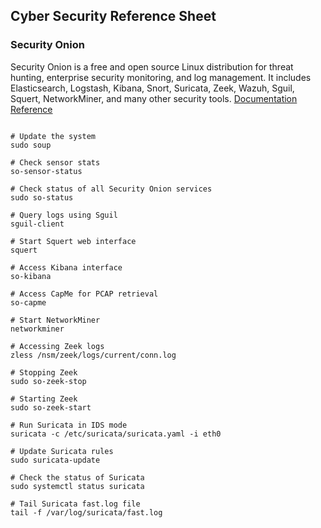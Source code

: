 ## Cyber Security Reference Sheet

### Security Onion

Security Onion is a free and open source Linux distribution for threat hunting, enterprise security monitoring, and log management.
It includes Elasticsearch, Logstash, Kibana, Snort, Suricata, Zeek, Wazuh, Sguil, Squert, NetworkMiner, and many other security tools.
[Documentation Reference](https://docs.securityonion.net/en/2.3/)
```

# Update the system
sudo soup

# Check sensor stats
so-sensor-status

# Check status of all Security Onion services
sudo so-status

# Query logs using Sguil
sguil-client

# Start Squert web interface
squert

# Access Kibana interface
so-kibana

# Access CapMe for PCAP retrieval
so-capme

# Start NetworkMiner
networkminer

# Accessing Zeek logs
zless /nsm/zeek/logs/current/conn.log

# Stopping Zeek 
sudo so-zeek-stop

# Starting Zeek
sudo so-zeek-start

# Run Suricata in IDS mode
suricata -c /etc/suricata/suricata.yaml -i eth0

# Update Suricata rules
sudo suricata-update

# Check the status of Suricata
sudo systemctl status suricata

# Tail Suricata fast.log file
tail -f /var/log/suricata/fast.log
```
